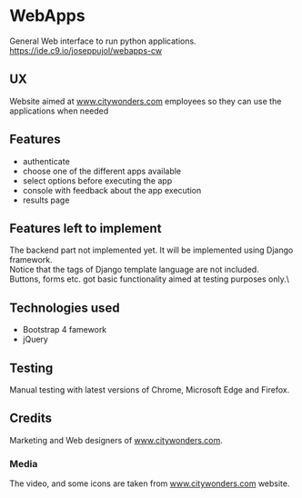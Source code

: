 
# WebApps
General Web interface to run python applications.\
https://ide.c9.io/joseppujol/webapps-cw

## UX
Website aimed at www.citywonders.com employees so they can use the applications when needed

## Features
- authenticate
- choose one of the different apps available
- select options before executing the app
- console with feedback about the app execution
- results page

## Features left to implement
The backend part not implemented yet. It will be implemented using Django framework.\
Notice that the tags of Django template language are not included.\
Buttons, forms etc. got basic functionality aimed at testing purposes only.\

## Technologies used
- Bootstrap 4 famework
- jQuery

## Testing
Manual testing with latest versions of Chrome, Microsoft Edge and Firefox.

## Credits
Marketing and Web designers of www.citywonders.com.

### Media
The video, and some icons are taken from www.citywonders.com website.


